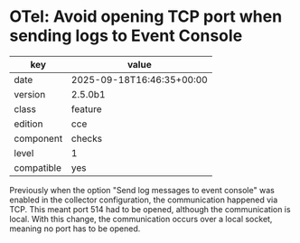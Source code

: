 [//]: # (werk v2)
# OTel: Avoid opening TCP port when sending logs to Event Console

key        | value
---------- | ---
date       | 2025-09-18T16:46:35+00:00
version    | 2.5.0b1
class      | feature
edition    | cce
component  | checks
level      | 1
compatible | yes

Previously when the option "Send log messages to event console" was enabled in the collector configuration, the communication happened via TCP.
This meant port 514 had to be opened, although the communication is local.
With this change, the communication occurs over a local socket, meaning no port has to be opened.
